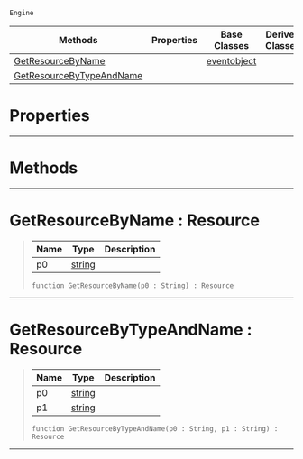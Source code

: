  `Engine`

|Methods|Properties|Base Classes|Derived Classes|
|---|---|---|---|
|[ GetResourceByName](https://github.com/ZilchEngine/ZilchDocs/blob/master/code_reference/class_reference/resourcesystem.md#getresourcebyname-zilch-e)| |[eventobject](https://github.com/ZilchEngine/ZilchDocs/blob/master/code_reference/class_reference/eventobject.md)| |
|[ GetResourceByTypeAndName](https://github.com/ZilchEngine/ZilchDocs/blob/master/code_reference/class_reference/resourcesystem.md#getresourcebytypeandname)| | | |


 #  Properties


---  
 #  Methods


---  
 #  GetResourceByName : Resource

> 
> |Name|Type|Description|
> |---|---|---|
> |p0|[string](https://github.com/ZilchEngine/ZilchDocs/blob/master/code_reference/nada_base_types/string.md)| |
> ``` lang=cpp, name=Nada
> function GetResourceByName(p0 : String) : Resource
> ``` 


---  
 #  GetResourceByTypeAndName : Resource

> 
> |Name|Type|Description|
> |---|---|---|
> |p0|[string](https://github.com/ZilchEngine/ZilchDocs/blob/master/code_reference/nada_base_types/string.md)| |
> |p1|[string](https://github.com/ZilchEngine/ZilchDocs/blob/master/code_reference/nada_base_types/string.md)| |
> ``` lang=cpp, name=Nada
> function GetResourceByTypeAndName(p0 : String, p1 : String) : Resource
> ``` 


---  
 

 